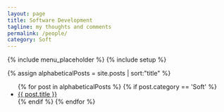 ```yaml
---
layout: page
title: Software Development
tagline: my thoughts and comments
permalink: /people/
category: Soft
---
```

{% include menu_placeholder %}
{% include setup %}

{% assign alphabeticalPosts = site.posts | sort:"title" %}

<ul>
  {% for post in alphabeticalPosts  %}
    {% if post.category == 'Soft' %}
    <li><a href="{{ BASE_PATH }}{{ post.url }}">{{ post.title }}</a></li>
    {% endif %}
  {% endfor %}
</ul>
